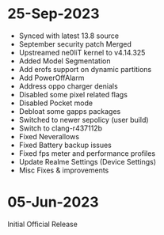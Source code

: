 # 25-Sep-2023
- Synced with latest 13.8 source
- September security patch Merged
- Upstreamed ne0liT kernel to v4.14.325
- Added Model Segmentation
- Add erofs support on dynamic partitions
- Add PowerOffAlarm
- Address oppo charger denials
- Disabled some pixel related flags
- Disabled Pocket mode
- Debloat some gapps packages
- Switched to newer sepolicy (user build)
- Switch to clang-r437112b
- Fixed Neverallows
- Fixed Battery backup issues
- Fixed fps meter and performance profiles
- Update Realme Settings (Device Settings)
- Misc Fixes & improvements

# 05-Jun-2023
Initial Official Release


